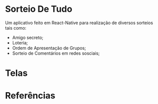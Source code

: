 # Sorteio De Tudo
Um aplicativo feito em React-Native para realização de diversos sorteios tais como:
- Amigo secreto;
- Loteria;
- Ordem de Apresentação de Grupos;
- Sorteio de Comentários em redes sosciais;


# Telas

# Referências

